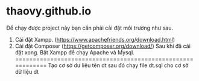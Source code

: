 # thaovy.github.io
Để chạy được project này bạn cần phải cài đặt môi trường như sau.
1. Cài đặt Xampp. (https://www.apachefriends.org/download.html)
2. Cài đặt Composer (https://getcomposer.org/download/)
Sau khi đã cài đặt xong. Bật Xampp để chạy Apache và Mysql.
============================================================
Tạo cơ sở dư liệu tên dt
sau đó chạy file dt.sql cho cơ sở dữ liệu dt 
